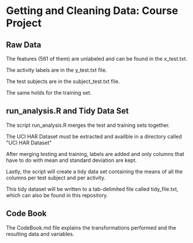 Getting and Cleaning Data: Course Project
=========================================

Raw Data
------------------

The features (561 of them) are unlabeled and can be found in the x_test.txt.

The activity labels are in the y_test.txt file.

The test subjects are in the subject_test.txt file.

The same holds for the training set.

run_analysis.R and Tidy Data Set
-------------------------------------
The script run_analysis.R merges the test and training sets together.

The UCI HAR Dataset must be extracted and availble in a directory called "UCI HAR Dataset"

After merging testing and training, labels are added and only columns that have to do with mean and standard deviation are kept.

Lastly, the script will create a tidy data set containing the means of all the columns per test subject and per activity.

This tidy dataset will be written to a tab-delimited file called tidy_file.txt, which can also be found in this repository.

Code Book
-------------------
The CodeBook.md file explains the transformations performed and the resulting data and variables.
